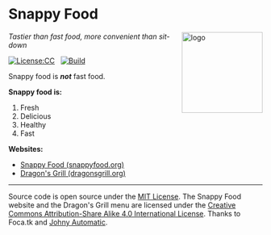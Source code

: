# Snappy Food
<img src=https://snappyfood.org/graphics/rice-bowl.png align=right width=160 alt=logo>

_Tastier than fast food, more convenient than sit-down_

[![License:CC](https://img.shields.io/badge/License-CC%20BY--SA%204.0-lightgray.svg)](https://creativecommons.org/licenses/by-sa/4.0/)
&nbsp;
[![Build](https://github.com/center-key/snappyfood/actions/workflows/run-spec-on-push.yaml/badge.svg)](https://github.com/center-key/snappyfood/actions/workflows/run-spec-on-push.yaml)

Snappy food is **_not_** fast food.

**Snappy food is:**
   1. Fresh
   1. Delicious
   1. Healthy
   1. Fast

**Websites:**
   * [Snappy Food (snappyfood.org)](https://snappyfood.org)
   * [Dragon's Grill (dragonsgrill.org)](https://dragonsgrill.org)

---
Source code is open source under the [MIT License](LICENSE.txt).
The Snappy Food website and the Dragon's Grill menu are licensed under the
[Creative Commons Attribution-Share Alike 4.0 International License](https://creativecommons.org/licenses/by-sa/4.0/).
Thanks to
Foca.tk and
[Johny Automatic](https://commons.wikimedia.org/wiki/File:Johnny_automatic_bowl_of_rice.svg).
